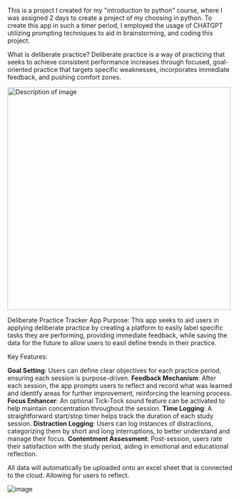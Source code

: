 This is a project I created for my "introduction to python" course, where I was assigned 2 days to create a project of my choosing in python.
To create this app in such a timer period, I employed the usage of CHATGPT utilizing prompting techniques to aid in brainstorming, and coding this project.

What is deliberate practice?
Deliberate practice is a way of practicing that seeks to achieve consistent performance increases through
focused, goal-oriented practice that targets specific weaknesses, incorporates immediate feedback, and pushing comfort zones.

<img src="https://github.com/user-attachments/assets/d0338e53-48b1-493d-a38b-8ca59df22748" alt="Description of image" width="500"/>

Deliberate Practice Tracker App
Purpose: This app seeks to aid users in applying deliberate practice by creating a platform to easily label specific tasks they are performing, providing immediate feedback, while saving the data
for the future to allow users to easil define trends in their practice.

Key Features:

**Goal Setting**: Users can define clear objectives for each practice period, ensuring each session is purpose-driven.
**Feedback Mechanism**: After each session, the app prompts users to reflect and record what was learned and identify areas for further improvement, reinforcing the learning process.
**Focus Enhancer**: An optional Tick-Tock sound feature can be activated to help maintain concentration throughout the session.
**Time Logging**: A straightforward start/stop timer helps track the duration of each study session.
**Distraction Logging**: Users can log instances of distractions, categorizing them by short and long interruptions, to better understand and manage their focus.
**Contentment Assessment**: Post-session, users rate their satisfaction with the study period, aiding in emotional and educational reflection.

All data will automatically be uploaded onto an excel sheet that is connected to the cloud. Allowing for users to reflect.

![image](https://github.com/user-attachments/assets/220ecf08-aea3-4937-8232-1d27b97b084d)
